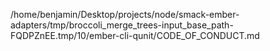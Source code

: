 /home/benjamin/Desktop/projects/node/smack-ember-adapters/tmp/broccoli_merge_trees-input_base_path-FQDPZnEE.tmp/10/ember-cli-qunit/CODE_OF_CONDUCT.md